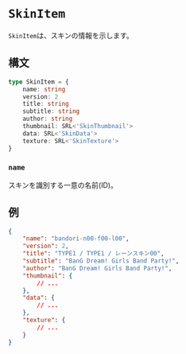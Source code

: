 # `SkinItem`

`SkinItem`は、スキンの情報を示します。

## 構文

```ts
type SkinItem = {
    name: string
    version: 2
    title: string
    subtitle: string
    author: string
    thumbnail: SRL<'SkinThumbnail'>
    data: SRL<'SkinData'>
    texture: SRL<'SkinTexture'>
}
```

### `name`

スキンを識別する一意の名前(ID)。

## 例

```json
{
    "name": "bandori-n00-f00-l00",
    "version": 2,
    "title": "TYPE1 / TYPE1 / レーンスキン00",
    "subtitle": "BanG Dream! Girls Band Party!",
    "author": "BanG Dream! Girls Band Party!",
    "thumbnail": {
        // ...
    },
    "data": {
        // ...
    },
    "texture": {
        // ...
    }
}
```
